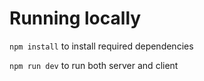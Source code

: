 # Running locally
`npm install` to install required dependencies

`npm run dev` to run both server and client
